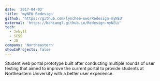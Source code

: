 ```yaml
---
date: '2017-04-03'
title: 'myNEU Redesign'
github: 'https://github.com/lynchee-owo/Redesign-myNEU'
external: 'https://bchiang7.github.io/Redesign-myNEU/'
tech:
  - Jekyll
  - SCSS
  - JS
company: 'Northeastern'
showInProjects: false
---
```


Student web portal prototype built after conducting multiple rounds of user testing that aimed to improve the current portal to provide students at Northeastern University with a better user experience.
